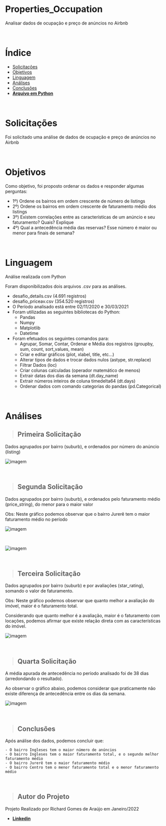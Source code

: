 # Properties_Occupation
Analisar dados de ocupação e preço de anúncios no Airbnb

<p>  <br>
  </p>
  
# Índice
- [Solicitações](README.md#Solicitações)
- [Objetivos](README.md#Objetivos)
- [Linguagem](README.md#Linguagem)
- [Análises](README.md#Análises)
- [Conclusões](README.md#Conclusões)
- [**Arquivo em Python**](Seazone_Data_Analysis.ipynb)

<p>  <br>
  </p>
  
# Solicitações
Foi solicitado uma análise de dados de ocupação e preço de anúncios no Airbnb

<p>  <br>
  </p>
  
# Objetivos
Como objetivo, foi proposto ordenar os dados e responder algumas perguntas:
- 1º)  Ordene os bairros em ordem crescente de número de listings
- 2º)  Ordene os bairros em ordem crescente de faturamento médio dos listings
- 3º)  Existem correlações entre as características de um anúncio e seu faturamento? Quais? Explique
- 4º)  Qual a antecedência média das reservas? Esse número é maior ou menor para finais de semana?     

<p>  <br>
  </p>
  
# Linguagem
Análise realizada com Python

Foram disponibilizados dois arquivos .csv para as análises.
- desafio_details.csv (4.691 registros)
- desafio_priceav.csv (354.520 registros)
- O Período analisado está entre 02/11/2020 e 30/03/2021
- Foram utilizadas as seguintes bibliotecas do Python:
    - Pandas
    - Numpy
    - Matplotlib
    - Datetime
 - Foram efetuados os seguintes comandos para:
    -  Agrupar, Somar, Contar, Ordenar e Média dos registros (groupby, sum, count, sort_values, mean)
    -  Criar e editar gráficos (plot, xlabel, title, etc...)
    -  Alterar tipos de dados e trocar dados nulos (astype, str.replace) 
    -  Filtrar Dados (loc)
    -  Criar colunas calculadas (operador matemático de menos)
    -  Extrair datas dos dias da semana (dt.day_name)
    -  Extrair números inteiros de coluna timedelta64 (dt.days)
    -  Ordenar dados com comando categorias do pandas (pd.Categorical)

<p>  <br>
  </p>
  
# Análises
> ## Primeira Solicitação
Dados agrupados por bairro (suburb), e ordenados por número do anúncio (listing)

![**imagem**](first_question1.png)

<p>  <br>
  </p>
  
> ## Segunda Solicitação
Dados agrupados por bairro (suburb), e ordenados pelo faturamento médio (price_string), do menor para o maior valor

Obs: Neste gráfico podemos observar que o bairro Jurerê tem o maior faturamento médio no período

![**imagem**](second_question2.png)

<p>  <br>
  </p>
  
![**imagem**](second_question.png)

<p>  <br>
  </p>
  
> ## Terceira Solicitação
Dados agrupados por bairro (suburb) e por avaliações (star_rating), somando o valor de faturamento.

Obs: Neste gráfico podemos observar que quanto melhor a avaliação do imóvel, maior é o faturamento total.

Considerando que quanto melhor é a avaliação, maior é o faturamento com locações, podemos afirmar que existe relação direta com as características do imóvel.

![**imagem**](third_question.png)

<p>  <br>
  </p>
  
> ## Quarta Solicitação
A média apurada de antecedência no período analisado foi de 38 dias (arredondando o resultado).

Ao observar o gráfico abaixo, podemos considerar que praticamente não existe diferença de antecedência entre os dias da semana.

![**imagem**](fourth_question.png)

<p>  <br>
  </p>
  
> ## Conclusões
Após análise dos dados, podemos concluir que:

    - O bairro Ingleses tem o maior número de anúncios
    - O bairro Ingleses tem o maior faturamento total, e o segundo melhor faturamento médio
    - O bairro Jurerê tem o maior faturamento médio
    - O bairro Centro tem o menor faturamento total e o menor faturamento médio

<p>  <br>
  </p>
  
> ## Autor do Projeto
Projeto Realizado por Richard Gomes de Araújo em Janeiro/2022
- [**Linkedin**](https://www.linkedin.com/in/richardaraujoanalistadedados/)




      
 




